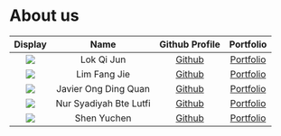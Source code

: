 # About us

|                       Display                       |          Name          |             Github Profile              |               Portfolio               |
|:---------------------------------------------------:|:----------------------:|:---------------------------------------:|:-------------------------------------:|
| ![](https://via.placeholder.com/100.png?text=Photo) |       Lok Qi Jun       |  [Github](https://github.com/LokQiJun)  |  [Portfolio](/tp/team/lokqijun.html)  |
| ![](https://via.placeholder.com/100.png?text=Photo) |      Lim Fang Jie      |   [Github](https://github.com/xzynos)   |   [Portfolio](/tp/team/xzynos.html)   |
| ![](https://via.placeholder.com/100.png?text=Photo) |  Javier Ong Ding Quan  |   [Github](https://github.com/jeyvia)   |   [Portfolio](/tp/team/jeyvia.html)   |
| ![](https://via.placeholder.com/100.png?text=Photo) | Nur Syadiyah Bte Lutfi | [Github](https://github.com/penguin-s)  | [Portfolio](/tp/team/penguin-s.html)  |
| ![](https://via.placeholder.com/100.png?text=Photo) |      Shen Yuchen       | [Github](https://github.com/yuu-chennn) | [Portfolio](/tp/team/yuu-chennn.html) |
